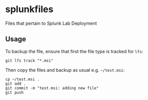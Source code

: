 # splunkfiles
Files that pertain to Splunk Lab Deployment

## Usage

To backup the file, ensure that first the file type is tracked for `lfs`:
```
git lfs track "*.msi"
```

Then copy the files and backup as usual e.g. `~/test.msi`:
```
cp ~/test.msi .
git add . 
git commit -m "test.msi: adding new file"
git push
```
